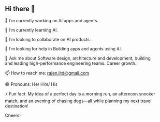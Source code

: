 ## Hi there 👋

🔭 I’m currently working on AI apps and agents.

🌱 I’m currently learning AI.

👯 I’m looking to collaborate on AI products.

🤔 I’m looking for help in Building apps and agents using AI.

💬 Ask me about Software design, architecture and development, building and leading high-performance engineering teams. Career growth.

📫 How to reach me: rajen.iitd@gmail.com

😄 Pronouns: He/ Him/ His

⚡ Fun fact: My idea of a perfect day is a morning run, an afternoon snooker match, and an evening of chasing dogs—all while planning my next travel destination!

Cheers!

<!--
**rajendrauppal/rajendrauppal** is a ✨ _special_ ✨ repository because its `README.md` (this file) appears on your GitHub profile.

Here are some ideas to get you started:

- 🔭 I’m currently working on ...
- 🌱 I’m currently learning ...
- 👯 I’m looking to collaborate on ...
- 🤔 I’m looking for help with ...
- 💬 Ask me about ...
- 📫 How to reach me: ...
- 😄 Pronouns: ...
- ⚡ Fun fact: ...
-->
